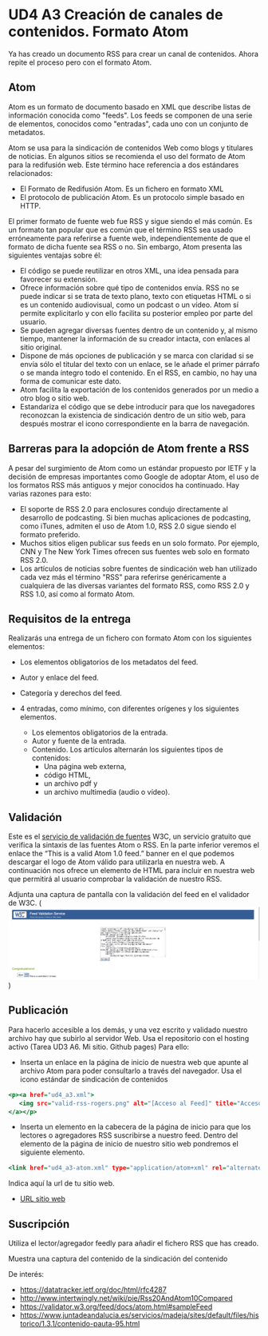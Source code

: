 # UD4 A3 Creación de canales de contenidos. Formato Atom

Ya has creado un documento RSS para crear un canal de contenidos. Ahora repite el proceso pero con el formato Atom. 

## Atom
Atom es un formato de documento basado en XML que describe listas de    información conocida como "feeds". Los feeds se componen de una serie de
elementos, conocidos como "entradas", cada uno con un conjunto de     metadatos.

Atom se usa para la sindicación de contenidos Web como blogs y titulares de noticias.
En algunos sitios se recomienda el uso del formato de Atom para la redifusión web. Este término hace referencia a dos estándares relacionados:

- El Formato de Redifusión Atom. Es un fichero en formato XML
- El protocolo de publicación Atom. Es un protocolo simple basado en HTTP.

El primer formato de fuente web fue RSS y sigue siendo el más común. Es un formato tan popular que es común que el término RSS sea usado erróneamente para referirse a fuente web, independientemente de que el formato de dicha fuente sea RSS o no. Sin embargo, Atom presenta las siguientes ventajas sobre él:

- El código se puede reutilizar en otros XML, una idea pensada para favorecer su extensión.
- Ofrece información sobre qué tipo de contenidos envía. RSS no se puede indicar si se trata de texto plano, texto con etiquetas HTML o si es un contenido audiovisual, como un podcast o un vídeo. Atom sí permite explicitarlo y con ello facilita su posterior empleo por parte del usuario.
- Se pueden agregar diversas fuentes dentro de un contenido y, al mismo tiempo, mantener la información de su creador intacta, con enlaces al sitio original.
- Dispone de más opciones de publicación y se marca con claridad si se envía sólo el titular del texto con un enlace, se le añade el primer párrafo o se manda íntegro todo el contenido. En el RSS, en cambio, no hay una forma de comunicar este dato.
- Atom facilita la exportación de los contenidos generados por un medio a otro blog o sitio web.
- Estandariza el código que se debe introducir para que los navegadores reconozcan la existencia de sindicación dentro de un sitio web, para después mostrar el icono correspondiente en la barra de navegación.   

## Barreras para la adopción de Atom frente a RSS
A pesar del surgimiento de Atom como un estándar propuesto por IETF y la decisión de empresas importantes como Google de adoptar Atom, el uso de los formatos RSS más antiguos y mejor conocidos ha continuado. Hay varias razones para esto:

- El soporte de RSS 2.0 para  enclosures condujo directamente al desarrollo de podcasting. Si bien muchas aplicaciones de podcasting, como iTunes, admiten el uso de Atom 1.0, RSS 2.0 sigue siendo el formato preferido.
- Muchos sitios eligen publicar sus feeds en un solo formato. Por ejemplo, CNN y The New York Times ofrecen sus fuentes web solo en formato RSS 2.0.
- Los artículos de noticias sobre fuentes de sindicación web han utilizado cada vez más el término "RSS" para referirse genéricamente a cualquiera de las diversas variantes del formato RSS, como RSS 2.0 y RSS 1.0, así como al formato Atom. 
 
## Requisitos de la entrega
Realizarás una entrega de un fichero con formato Atom con los siguientes elementos:
- Los elementos obligatorios de los metadatos del feed.
- Autor y enlace del feed.
- Categoría y derechos del feed.
- 4 entradas, como mínimo, con diferentes orígenes y los siguientes elementos.


  - Los elementos obligatorios de la entrada.
  - Autor y fuente de la entrada.
  - Contenido. Los artículos alternarán los siguientes tipos de contenidos: 
    - Una página web externa, 
    - código HTML, 
    - un archivo pdf y 
    - un archivo multimedia (audio o vídeo).
     
## Validación
Este es el [servicio de validación de fuentes](https://validator.w3.org/feed/) W3C, un servicio gratuito que verifica la sintaxis de las fuentes Atom o RSS. En la parte inferior veremos el enlace the “This is a valid Atom 1.0 feed.” banner en el que podemos descargar el logo de Atom válido para utilizarla en nuestra web. A continuación nos ofrece un elemento de HTML para incluir en nuestra web que permitirá al usuario comprobar la validación de nuestro RSS.

Adjunta una captura de pantalla con la validación del feed en el validador de W3C.
(![ATOM VALIDATOR](ATOM1_VALIDATOR.png))

## Publicación
Para hacerlo accesible a los demás, y una vez escrito y validado nuestro archivo hay que subirlo al servidor Web. Usa el repositorio con el hosting activo (Tarea UD3 A6. Mi sitio. Github pages) Para ello:

- Inserta un enlace en la página de inicio de nuestra web que apunte al archivo Atom para poder consultarlo a través del navegador. Usa el icono estándar de sindicación de contenidos

```htm
<p><a href="ud4_a3.xml">
   <img src="valid-rss-rogers.png" alt="[Acceso al Feed]" title="Acceso al feed" />
</a></p>
```
- Inserta un elemento en la cabecera de la página de inicio para que los lectores o agregadores RSS suscribirse a nuestro feed. Dentro del elemento de la página de inicio de nuestro sitio web pondremos el siguiente elemento.
```htm
<link href="ud4_a3-atom.xml" type="application/atom+xml" rel="alternate" title="Sitewide Atom feed" />
```
Indica aquí la url de tu sitio web.  
- [URL sitio web](https://iesgrancapitan-llmm.github.io/mi-primera-pagina-web-Hanaede/)

## Suscripción
Utiliza el lector/agregador feedly para añadir el fichero RSS que has creado.

Muestra una captura del contenido de la sindicación del contenido


De interés:
- https://datatracker.ietf.org/doc/html/rfc4287
- http://www.intertwingly.net/wiki/pie/Rss20AndAtom10Compared
- https://validator.w3.org/feed/docs/atom.html#sampleFeed
- https://www.juntadeandalucia.es/servicios/madeja/sites/default/files/historico/1.3.1/contenido-pauta-95.html
